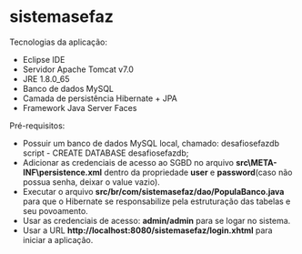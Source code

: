 # sistemasefaz

Tecnologias da aplicação:
*  Eclipse IDE
*  Servidor Apache Tomcat v7.0
*  JRE 1.8.0_65
*  Banco de dados MySQL 
*  Camada de persistência Hibernate + JPA
*  Framework Java Server Faces

Pré-requisitos:
*  Possuir um banco de dados MySQL local, chamado: desafiosefazdb
script - CREATE DATABASE desafiosefazdb;
*  Adicionar as credenciais de acesso ao SGBD no arquivo **src\META-INF\persistence.xml** dentro da propriedade **user** e **password**(caso não possua senha, deixar o value vazio).
*  Executar o arquivo **src/br/com/sistemasefaz/dao/PopulaBanco.java** para que o Hibernate se responsabilize pela estruturação das tabelas e seu povoamento.
*  Usar as credenciais de acesso: **admin/admin** para se logar no sistema.
*  Usar a URL **http://localhost:8080/sistemasefaz/login.xhtml** para iniciar a aplicação.
